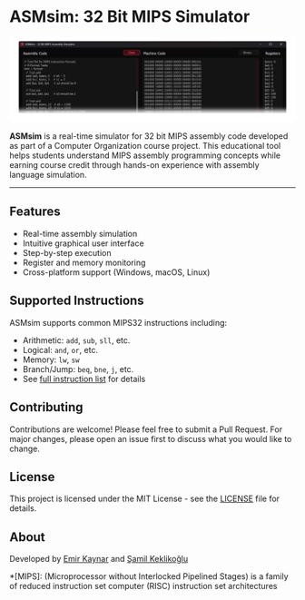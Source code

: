 # ASMsim: 32 Bit MIPS Simulator

![Banner](img/banner.png "Image of the ASMsim Application's UI")

**ASMsim** is a real-time simulator for 32 bit MIPS assembly code developed as part of a Computer Organization course project. This educational tool helps students understand MIPS assembly programming concepts while earning course credit through hands-on experience with assembly language simulation.
  
---
## Features

- Real-time assembly simulation
- Intuitive graphical user interface
- Step-by-step execution
- Register and memory monitoring
- Cross-platform support (Windows, macOS, Linux)

## Supported Instructions

ASMsim supports common MIPS32 instructions including:

- Arithmetic: `add`, `sub`, `sll`, etc.
- Logical: `and`, `or`, etc. 
- Memory: `lw`, `sw`
- Branch/Jump: `beq`, `bne`, `j`, etc.
- See [full instruction list](usage.md#supported-instructions) for details

## Contributing

Contributions are welcome! Please feel free to submit a Pull Request. For major changes, please open an issue first to discuss what you would like to change.

## License

This project is licensed under the MIT License - see the [LICENSE](https://github.com/theEMA-dev/asmsim/blob/master/LICENSE) file for details.

## About

Developed by [Emir Kaynar](https://emirkaynar.com) and [Şamil Keklikoğlu](https://www.linkedin.com/in/%C5%9Famil-kekliko%C4%9Flu-786362256)


*[MIPS]: (Microprocessor without Interlocked Pipelined Stages) is a family of reduced instruction set computer (RISC) instruction set architectures